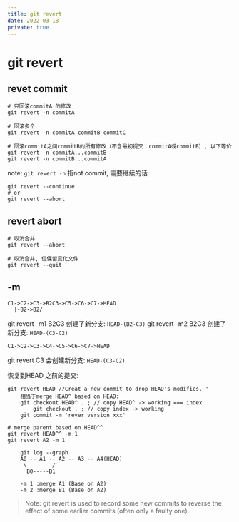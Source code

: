 ```yaml
---
title: git revert
date: 2022-03-18
private: true
---
```

# git revert
## revet commit

    # 只回滚commitA 的修改
    git revert -n commitA

    # 回滚多个
    git revert -n commitA commitB commitC

    # 回滚commitA之间commitB的所有修改（不含最初提交：commitA或commitB）, 以下等价
    git revert -n commitA...commitB
    git revert -n commitB...commitA

note: `git revert -n` 指not commit, 需要继续的话

    git revert --continue
    # or
    git revert --abort

## revert abort

    # 取消合并
    git revert --abort

    # 取消合并, 但保留变化文件
    git revert --quit


## -m

    C1->C2->C3->B2C3->C5->C6->C7->HEAD
      |-B2->B2/

git revert -m1 B2C3 创建了新分支: `HEAD-(B2-C3)`
git revert -m2 B2C3 创建了新分支: `HEAD-(C3-C2)`

    C1->C2->C3->C4->C5->C6->C7->HEAD

git revert C3 会创建新分支: `HEAD-(C3-C2)`

恢复到HEAD 之前的提交:

	git revert HEAD //Creat a new commit to drop HEAD's modifies. '
        相当于merge HEAD^ based on HEAD: 
        git checkout HEAD^ . ; // copy HEAD^ -> working === index 
            git checkout . ; // copy index -> working
        git commit -m 'rever version xxx'

    # merge parent based on HEAD^^
	git revert HEAD^^ -m 1
	git revert A2 -m 1

        git log --graph
        A0 -- A1 -- A2 -- A3 -- A4(HEAD)
         \        /      
          B0-----B1

        -m 1 :merge A1 (Base on A2)
        -m 2 :merge B1 (Base on A2)

> Note: git revert is used to record some new commits to reverse the effect of some earlier commits (often only a faulty one).
